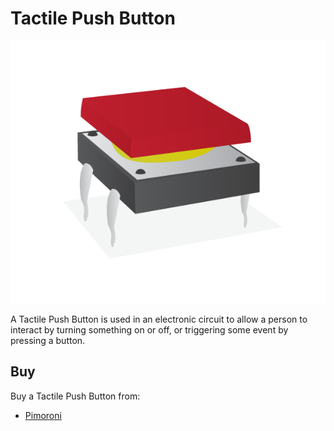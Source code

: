 # Tactile Push Button

![Tactile Push Button](tactile-push-button.png)

A Tactile Push Button is used in an electronic circuit to allow a person to interact by turning something on or off, or triggering some event by pressing a button.

## Buy

Buy a Tactile Push Button from:

- [Pimoroni](http://shop.pimoroni.com/products/colourful-switch-caps)
